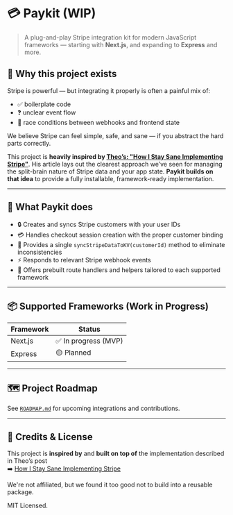 
# 💳 Paykit (WIP)

> A plug-and-play Stripe integration kit for modern JavaScript frameworks — starting with **Next.js**, and expanding to **Express** and more.

## 🧠 Why this project exists

Stripe is powerful — but integrating it properly is often a painful mix of:
- ✅ boilerplate code
- ❓ unclear event flow
- 🤯 race conditions between webhooks and frontend state

We believe Stripe can feel simple, safe, and sane — if you abstract the hard parts correctly.

This project is **heavily inspired by [Theo’s: "How I Stay Sane Implementing Stripe"](https://github.com/t3dotgg/stripe-recommendations/tree/main)**. His article lays out the clearest approach we’ve seen for managing the split-brain nature of Stripe data and your app state. **Paykit builds on that idea** to provide a fully installable, framework-ready implementation.

---

## 🚀 What Paykit does

- 🔒 Creates and syncs Stripe customers with your user IDs
- 💳 Handles checkout session creation with the proper customer binding
- 🔁 Provides a single `syncStripeDataToKV(customerId)` method to eliminate inconsistencies
- ⚡ Responds to relevant Stripe webhook events
- 🧱 Offers prebuilt route handlers and helpers tailored to each supported framework

---

## 📦 Supported Frameworks (Work in Progress)

| Framework     | Status      |
|---------------|-------------|
| Next.js       | ✅ In progress (MVP) |
| Express       | 🟡 Planned    |

---

## 🗺️ Project Roadmap

See [`ROADMAP.md`](./ROADMAP.md) for upcoming integrations and contributions.

---

## 📜 Credits & License

This project is **inspired by** and **built on top of** the implementation described in Theo’s post  
➡️ [How I Stay Sane Implementing Stripe](https://github.com/t3dotgg/stripe-recommendations/tree/main)

We're not affiliated, but we found it too good not to build into a reusable package.

MIT Licensed.

